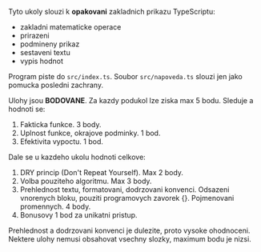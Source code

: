 Tyto ukoly slouzi k **opakovani** zakladnich prikazu TypeScriptu:
- zakladni matematicke operace
- prirazeni
- podmineny prikaz
- sestaveni textu
- vypis hodnot

Program piste do `src/index.ts`. Soubor `src/napoveda.ts` slouzi jen jako pomucka posledni zachrany.

Ulohy jsou **BODOVANE**. Za kazdy podukol lze ziska max 5 bodu. Sleduje a hodnoti se:
1. Fakticka funkce. 3 body.
2. Uplnost funkce, okrajove podminky. 1 bod. 
3. Efektivita vypoctu. 1 bod.

Dale se u kazdeho ukolu hodnoti celkove:
1. DRY princip (Don't Repeat Yourself). Max 2 body.
2. Volba pouziteho algoritmu. Max 3 body.
3. Prehlednost textu, formatovani, dodrzovani konvenci. Odsazeni vnorenych bloku, pouziti programovych zavorek {}. Pojmenovani promennych. 4 body.
4. Bonusovy 1 bod za unikatni pristup.

Prehlednost a dodrzovani konvenci je dulezite, proto vysoke ohodnoceni. Nektere ulohy nemusi obsahovat vsechny slozky, maximum bodu je nizsi.
